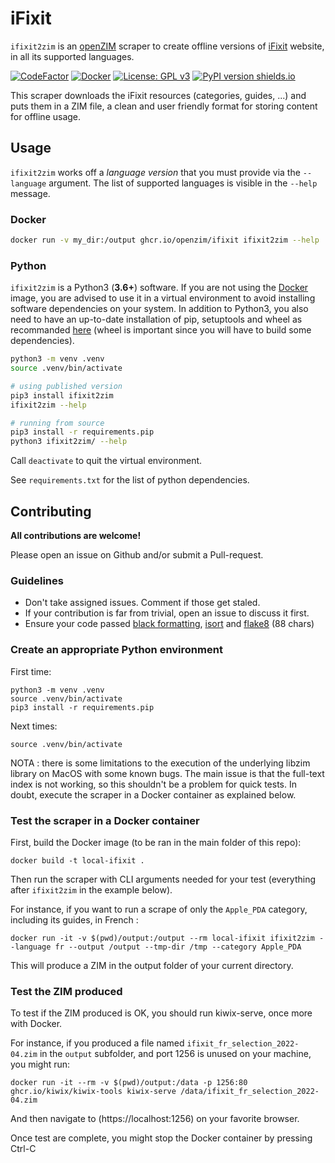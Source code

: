 # iFixit

`ifixit2zim` is an [openZIM](https://openzim.org) scraper to create offline versions of [iFixit](https://www.ifixit.com/) website, in all its supported languages.

[![CodeFactor](https://www.codefactor.io/repository/github/openzim/ifixit/badge)](https://www.codefactor.io/repository/github/openzim/ifixit)
[![Docker](https://ghcr-badge.deta.dev/openzim/ifixit/latest_tag?label=docker)](https://ghcr.io/openzim/ifixit)
[![License: GPL v3](https://img.shields.io/badge/License-GPLv3-blue.svg)](https://www.gnu.org/licenses/gpl-3.0)
[![PyPI version shields.io](https://img.shields.io/pypi/v/ifixit2zim.svg)](https://pypi.org/project/ifixit2zim/)

This scraper downloads the iFixit resources (categories, guides, ...) and puts them in a ZIM file, a clean and user friendly format for storing content for offline usage.

## Usage

`ifixit2zim` works off a *language version* that you must provide via the `--language` argument. The list of supported languages is visible in the `--help` message.

### Docker

```bash
docker run -v my_dir:/output ghcr.io/openzim/ifixit ifixit2zim --help
```

### Python

`ifixit2zim` is a Python3 (**3.6+**) software. If you are not using the [Docker](https://docker.com) image, you are advised to use it in a virtual environment to avoid installing software dependencies on your system. In addition to Python3, you also need to have an up-to-date installation of pip, setuptools and wheel as recommanded [here](https://packaging.python.org/en/latest/tutorials/installing-packages/#id14) (wheel is important since you will have to build some dependencies).

```bash
python3 -m venv .venv
source .venv/bin/activate

# using published version
pip3 install ifixit2zim
ifixit2zim --help

# running from source
pip3 install -r requirements.pip
python3 ifixit2zim/ --help
```

Call `deactivate` to quit the virtual environment.

See `requirements.txt` for the list of python dependencies.


## Contributing

**All contributions are welcome!**

Please open an issue on Github and/or submit a Pull-request.

### Guidelines

- Don't take assigned issues. Comment if those get staled.
- If your contribution is far from trivial, open an issue to discuss it first.
- Ensure your code passed [black formatting](https://pypi.org/project/black/), [isort](https://pypi.org/project/isort/) and [flake8](https://pypi.org/project/flake8/) (88 chars)

### Create an appropriate Python environment

First time:
```
python3 -m venv .venv
source .venv/bin/activate
pip3 install -r requirements.pip
```

Next times:
```
source .venv/bin/activate
```


NOTA : there is some limitations to the execution of the underlying libzim library on 
MacOS with some known bugs. The main issue is that the full-text index is not working,
so this shouldn't be a problem for quick tests. In doubt, execute the scraper in a
Docker container as explained below.

### Test the scraper in a Docker container

First, build the Docker image (to be ran in the main folder of this repo):
```
docker build -t local-ifixit .
```

Then run the scraper with CLI arguments needed for your test (everything after `ifixit2zim` in the example below).

For instance, if you want to run a scrape of only the `Apple_PDA` category, including its guides,
in French :
```
docker run -it -v $(pwd)/output:/output --rm local-ifixit ifixit2zim --language fr --output /output --tmp-dir /tmp --category Apple_PDA
```

This will produce a ZIM in the output folder of your current directory.

### Test the ZIM produced

To test if the ZIM produced is OK, you should run kiwix-serve, once more with Docker.

For instance, if you produced a file named `ifixit_fr_selection_2022-04.zim` in the 
`output` subfolder, and port 1256 is unused on your machine, you might run:
```
docker run -it --rm -v $(pwd)/output:/data -p 1256:80 ghcr.io/kiwix/kiwix-tools kiwix-serve /data/ifixit_fr_selection_2022-04.zim
```
And then navigate to (https://localhost:1256) on your favorite browser.

Once test are complete, you might stop the Docker container by pressing Ctrl-C
